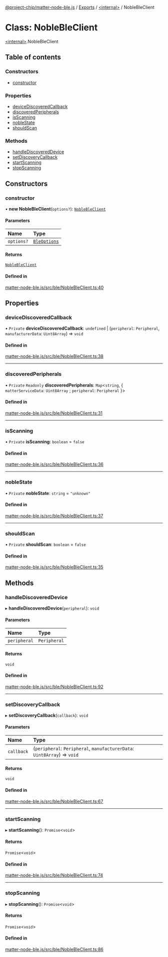 [@project-chip/matter-node-ble.js](../README.md) / [Exports](../modules.md) / [\<internal\>](../modules/internal_.md) / NobleBleClient

# Class: NobleBleClient

[\<internal\>](../modules/internal_.md).NobleBleClient

## Table of contents

### Constructors

- [constructor](internal_.NobleBleClient.md#constructor)

### Properties

- [deviceDiscoveredCallback](internal_.NobleBleClient.md#devicediscoveredcallback)
- [discoveredPeripherals](internal_.NobleBleClient.md#discoveredperipherals)
- [isScanning](internal_.NobleBleClient.md#isscanning)
- [nobleState](internal_.NobleBleClient.md#noblestate)
- [shouldScan](internal_.NobleBleClient.md#shouldscan)

### Methods

- [handleDiscoveredDevice](internal_.NobleBleClient.md#handlediscovereddevice)
- [setDiscoveryCallback](internal_.NobleBleClient.md#setdiscoverycallback)
- [startScanning](internal_.NobleBleClient.md#startscanning)
- [stopScanning](internal_.NobleBleClient.md#stopscanning)

## Constructors

### constructor

• **new NobleBleClient**(`options?`): [`NobleBleClient`](internal_.NobleBleClient.md)

#### Parameters

| Name | Type |
| :------ | :------ |
| `options?` | [`BleOptions`](../modules.md#bleoptions) |

#### Returns

[`NobleBleClient`](internal_.NobleBleClient.md)

#### Defined in

[matter-node-ble.js/src/ble/NobleBleClient.ts:40](https://github.com/project-chip/matter.js/blob/0c058ae17fdba4c0b89b8b13c309011d51782299/packages/matter-node-ble.js/src/ble/NobleBleClient.ts#L40)

## Properties

### deviceDiscoveredCallback

• `Private` **deviceDiscoveredCallback**: `undefined` \| (`peripheral`: `Peripheral`, `manufacturerData`: `Uint8Array`) => `void`

#### Defined in

[matter-node-ble.js/src/ble/NobleBleClient.ts:38](https://github.com/project-chip/matter.js/blob/0c058ae17fdba4c0b89b8b13c309011d51782299/packages/matter-node-ble.js/src/ble/NobleBleClient.ts#L38)

___

### discoveredPeripherals

• `Private` `Readonly` **discoveredPeripherals**: `Map`\<`string`, \{ `matterServiceData`: `Uint8Array` ; `peripheral`: `Peripheral`  }\>

#### Defined in

[matter-node-ble.js/src/ble/NobleBleClient.ts:31](https://github.com/project-chip/matter.js/blob/0c058ae17fdba4c0b89b8b13c309011d51782299/packages/matter-node-ble.js/src/ble/NobleBleClient.ts#L31)

___

### isScanning

• `Private` **isScanning**: `boolean` = `false`

#### Defined in

[matter-node-ble.js/src/ble/NobleBleClient.ts:36](https://github.com/project-chip/matter.js/blob/0c058ae17fdba4c0b89b8b13c309011d51782299/packages/matter-node-ble.js/src/ble/NobleBleClient.ts#L36)

___

### nobleState

• `Private` **nobleState**: `string` = `"unknown"`

#### Defined in

[matter-node-ble.js/src/ble/NobleBleClient.ts:37](https://github.com/project-chip/matter.js/blob/0c058ae17fdba4c0b89b8b13c309011d51782299/packages/matter-node-ble.js/src/ble/NobleBleClient.ts#L37)

___

### shouldScan

• `Private` **shouldScan**: `boolean` = `false`

#### Defined in

[matter-node-ble.js/src/ble/NobleBleClient.ts:35](https://github.com/project-chip/matter.js/blob/0c058ae17fdba4c0b89b8b13c309011d51782299/packages/matter-node-ble.js/src/ble/NobleBleClient.ts#L35)

## Methods

### handleDiscoveredDevice

▸ **handleDiscoveredDevice**(`peripheral`): `void`

#### Parameters

| Name | Type |
| :------ | :------ |
| `peripheral` | `Peripheral` |

#### Returns

`void`

#### Defined in

[matter-node-ble.js/src/ble/NobleBleClient.ts:92](https://github.com/project-chip/matter.js/blob/0c058ae17fdba4c0b89b8b13c309011d51782299/packages/matter-node-ble.js/src/ble/NobleBleClient.ts#L92)

___

### setDiscoveryCallback

▸ **setDiscoveryCallback**(`callback`): `void`

#### Parameters

| Name | Type |
| :------ | :------ |
| `callback` | (`peripheral`: `Peripheral`, `manufacturerData`: `Uint8Array`) => `void` |

#### Returns

`void`

#### Defined in

[matter-node-ble.js/src/ble/NobleBleClient.ts:67](https://github.com/project-chip/matter.js/blob/0c058ae17fdba4c0b89b8b13c309011d51782299/packages/matter-node-ble.js/src/ble/NobleBleClient.ts#L67)

___

### startScanning

▸ **startScanning**(): `Promise`\<`void`\>

#### Returns

`Promise`\<`void`\>

#### Defined in

[matter-node-ble.js/src/ble/NobleBleClient.ts:74](https://github.com/project-chip/matter.js/blob/0c058ae17fdba4c0b89b8b13c309011d51782299/packages/matter-node-ble.js/src/ble/NobleBleClient.ts#L74)

___

### stopScanning

▸ **stopScanning**(): `Promise`\<`void`\>

#### Returns

`Promise`\<`void`\>

#### Defined in

[matter-node-ble.js/src/ble/NobleBleClient.ts:86](https://github.com/project-chip/matter.js/blob/0c058ae17fdba4c0b89b8b13c309011d51782299/packages/matter-node-ble.js/src/ble/NobleBleClient.ts#L86)
